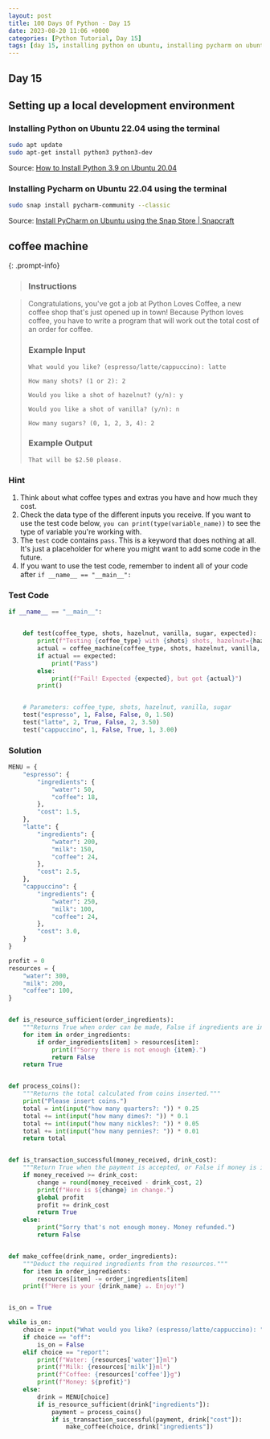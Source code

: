 ```yaml
---
layout: post
title: 100 Days Of Python - Day 15
date: 2023-08-20 11:06 +0000
categories: [Python Tutorial, Day 15]
tags: [day 15, installing python on ubuntu, installing pycharm on ubuntu]
---
```


## Day 15

## Setting up a local development environment

### Installing Python on Ubuntu 22.04 using the terminal

```bash
sudo apt update
sudo apt-get install python3 python3-dev
```

Source: [How to Install Python 3.9 on Ubuntu 20.04](https://wiki.python.org/moin/BeginnersGuide/Download)

### Installing Pycharm on Ubuntu 22.04 using the terminal

```bash
sudo snap install pycharm-community --classic
```

Source: [Install PyCharm on Ubuntu using the Snap Store | Snapcraft](https://www.jetbrains.com/help/pycharm/installation-guide.html#ccb90a48)

## coffee machine

{: .prompt-info}

> ### Instructions

> Congratulations, you've got a job at Python Loves Coffee, a new coffee shop that's just opened up in town! Because Python loves coffee, you have to write a program that will work out the total cost of an order for coffee.
>
> ### Example Input
>
> ```
> What would you like? (espresso/latte/cappuccino): latte
>
> How many shots? (1 or 2): 2
>
> Would you like a shot of hazelnut? (y/n): y
>
> Would you like a shot of vanilla? (y/n): n
>
> How many sugars? (0, 1, 2, 3, 4): 2
> ```
>
> ### Example Output
>
> ```
> That will be $2.50 please.
> ```

### Hint

1. Think about what coffee types and extras you have and how much they cost.
2. Check the data type of the different inputs you receive. If you want to use the test code below, `you can print(type(variable_name))` to see the type of variable you're working with.
3. The `test` code contains `pass`. This is a keyword that does nothing at all. It's just a placeholder for where you might want to add some code in the future.
4. If you want to use the test code, remember to indent all of your code after `if __name__ == "__main__":`

### Test Code

```python
if __name__ == "__main__":


    def test(coffee_type, shots, hazelnut, vanilla, sugar, expected):
        print(f"Testing {coffee_type} with {shots} shots, hazelnut={hazelnut}, vanilla={vanilla}, {sugar} sugars.")
        actual = coffee_machine(coffee_type, shots, hazelnut, vanilla, sugar)
        if actual == expected:
            print("Pass")
        else:
            print(f"Fail! Expected {expected}, but got {actual}")
        print()


    # Parameters: coffee_type, shots, hazelnut, vanilla, sugar
    test("espresso", 1, False, False, 0, 1.50)
    test("latte", 2, True, False, 2, 3.50)
    test("cappuccino", 1, False, True, 1, 3.00)
```

### Solution

```python
MENU = {
    "espresso": {
        "ingredients": {
            "water": 50,
            "coffee": 18,
        },
        "cost": 1.5,
    },
    "latte": {
        "ingredients": {
            "water": 200,
            "milk": 150,
            "coffee": 24,
        },
        "cost": 2.5,
    },
    "cappuccino": {
        "ingredients": {
            "water": 250,
            "milk": 100,
            "coffee": 24,
        },
        "cost": 3.0,
    }
}

profit = 0
resources = {
    "water": 300,
    "milk": 200,
    "coffee": 100,
}


def is_resource_sufficient(order_ingredients):
    """Returns True when order can be made, False if ingredients are insufficient."""
    for item in order_ingredients:
        if order_ingredients[item] > resources[item]:
            print(f"​Sorry there is not enough {item}.")
            return False
    return True


def process_coins():
    """Returns the total calculated from coins inserted."""
    print("Please insert coins.")
    total = int(input("how many quarters?: ")) * 0.25
    total += int(input("how many dimes?: ")) * 0.1
    total += int(input("how many nickles?: ")) * 0.05
    total += int(input("how many pennies?: ")) * 0.01
    return total


def is_transaction_successful(money_received, drink_cost):
    """Return True when the payment is accepted, or False if money is insufficient."""
    if money_received >= drink_cost:
        change = round(money_received - drink_cost, 2)
        print(f"Here is ${change} in change.")
        global profit
        profit += drink_cost
        return True
    else:
        print("Sorry that's not enough money. Money refunded.")
        return False


def make_coffee(drink_name, order_ingredients):
    """Deduct the required ingredients from the resources."""
    for item in order_ingredients:
        resources[item] -= order_ingredients[item]
    print(f"Here is your {drink_name} ☕️. Enjoy!")


is_on = True

while is_on:
    choice = input("​What would you like? (espresso/latte/cappuccino): ")
    if choice == "off":
        is_on = False
    elif choice == "report":
        print(f"Water: {resources['water']}ml")
        print(f"Milk: {resources['milk']}ml")
        print(f"Coffee: {resources['coffee']}g")
        print(f"Money: ${profit}")
    else:
        drink = MENU[choice]
        if is_resource_sufficient(drink["ingredients"]):
            payment = process_coins()
            if is_transaction_successful(payment, drink["cost"]):
                make_coffee(choice, drink["ingredients"])

```
